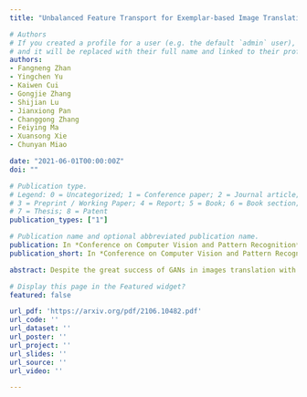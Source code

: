 ```yaml
---
title: "Unbalanced Feature Transport for Exemplar-based Image Translation"

# Authors
# If you created a profile for a user (e.g. the default `admin` user), write the username (folder name) here 
# and it will be replaced with their full name and linked to their profile.
authors:
- Fangneng Zhan
- Yingchen Yu
- Kaiwen Cui
- Gongjie Zhang
- Shijian Lu
- Jianxiong Pan
- Changgong Zhang
- Feiying Ma
- Xuansong Xie
- Chunyan Miao

date: "2021-06-01T00:00:00Z"
doi: ""

# Publication type.
# Legend: 0 = Uncategorized; 1 = Conference paper; 2 = Journal article;
# 3 = Preprint / Working Paper; 4 = Report; 5 = Book; 6 = Book section;
# 7 = Thesis; 8 = Patent
publication_types: ["1"]

# Publication name and optional abbreviated publication name.
publication: In *Conference on Computer Vision and Pattern Recognition* (**CVPR**), 2021
publication_short: In *Conference on Computer Vision and Pattern Recognition* (**CVPR**), 2021

abstract: Despite the great success of GANs in images translation with different conditioned inputs such as semantic segmentation and edge maps, generating high-fidelity realistic images with reference styles remains a grand challenge in conditional image-to-image translation. This paper presents a general image translation framework that incorporates optimal transport for feature alignment between conditional inputs and style exemplars in image translation. The introduction of optimal transport mitigates the constraint of many-to-one feature matching significantly while building up accurate semantic correspondences between conditional inputs and exemplars. We design a novel unbalanced optimal transport to address the transport between features with deviational distributions which exists widely between conditional inputs and exemplars. In addition, we design a semantic-activation normalization scheme that injects style features of exemplars into the image translation process successfully. Extensive experiments over multiple image translation tasks show that our method achieves superior image translation qualitatively and quantitatively as compared with the state-of-the-art.

# Display this page in the Featured widget?
featured: false

url_pdf: 'https://arxiv.org/pdf/2106.10482.pdf'
url_code: ''
url_dataset: ''
url_poster: ''
url_project: ''
url_slides: ''
url_source: ''
url_video: ''

---
```

